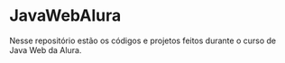 # JavaWebAlura
Nesse repositório estão os códigos e projetos feitos durante o curso de Java Web da Alura.
